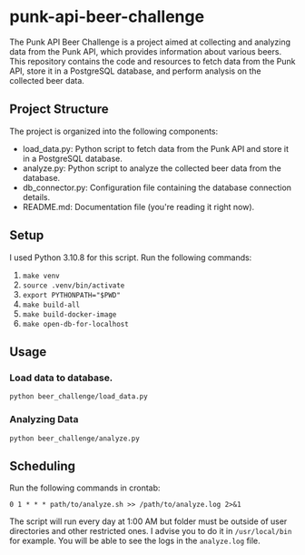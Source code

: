 # punk-api-beer-challenge
The Punk API Beer Challenge is a project aimed at collecting and analyzing data from the Punk API, which provides information about various beers. This repository contains the code and resources to fetch data from the Punk API, store it in a PostgreSQL database, and perform analysis on the collected beer data.

## Project Structure
The project is organized into the following components:

- load_data.py: Python script to fetch data from the Punk API and store it in a PostgreSQL database.
- analyze.py: Python script to analyze the collected beer data from the database.
- db_connector.py: Configuration file containing the database connection details.
- README.md: Documentation file (you're reading it right now).

## Setup
I used Python 3.10.8 for this script. Run the following commands:
1. `make venv`
2. `source .venv/bin/activate`
3. `export PYTHONPATH="$PWD"`
4. `make build-all`
5. `make build-docker-image`
6. `make open-db-for-localhost`
## Usage
### Load data to database.
    python beer_challenge/load_data.py
### Analyzing Data
    python beer_challenge/analyze.py

## Scheduling
Run the following commands in crontab:
```
0 1 * * * path/to/analyze.sh >> /path/to/analyze.log 2>&1
```

The script will run every day at 1:00 AM but folder must be outside of user directories and other restricted ones. I advise you to do it in `/usr/local/bin` for example.
You will be able to see the logs in the `analyze.log` file.
